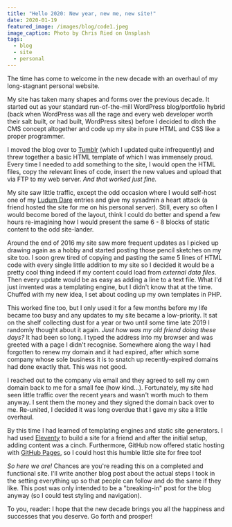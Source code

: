 ```yaml
---
title: "Hello 2020: New year, new me, new site!"
date: 2020-01-19
featured_image: /images/blog/code1.jpeg
image_caption: Photo by Chris Ried on Unsplash
tags:
  - blog
  - site
  - personal
---
```


The time has come to welcome in the new decade with an overhaul of my long-stagnant personal website.

My site has taken many shapes and forms over the previous decade. It started out as your standard run-of-the-mill WordPress blog/portfolio hybrid (back when WordPress was all the rage and every web developer worth their salt built, or had built, WordPress sites) before I decided to ditch the CMS concept altogether and code up my site in pure HTML and CSS like a proper programmer.

I moved the blog over to [Tumblr](https://tumblr.com) (which I updated quite infrequently) and threw together a basic HTML template of which I was immensely proud. Every time I needed to add something to the site, I would open the HTML files, copy the relevant lines of code, insert the new values and upload that via FTP to my web server. *And that worked just fine.*

My site saw little traffic, except the odd occasion where I would self-host one of my [Ludum Dare](http://ldjam.com/) entries and give my sysadmin a heart attack (a friend hosted the site for me on his personal server). Still, every so often I would become bored of the layout, think I could do better and spend a few hours re-imagining how I would present the same 6 - 8 blocks of static content to the odd site-lander.

Around the end of 2016 my site saw more frequent updates as I picked up drawing again as a hobby and started posting those pencil sketches on my site too. I soon grew tired of copying and pasting the same 5 lines of HTML code with every single little addition to my site so I decided it would be a pretty cool thing indeed if my content could load from *external data files*. Then every update would be as easy as adding a line to a text file. What I'd just invented was a templating engine, but I didn't know that at the time. Chuffed with my new idea, I set about coding up my own templates in PHP.

This worked fine too, but I only used it for a few months before my life became too busy and any updates to my site became a low-priority. It sat on the shelf collecting dust for a year or two until some time late 2019 I randomly thought about it again. *Just how was my old friend doing these days?* It had been so long. I typed the address into my browser and was greeted with a page I didn't recognise. Somewhere along the way I had forgotten to renew my domain and it had expired, after which some company whose sole business it is to snatch up recently-expired domains had done exactly that. This was not good.

I reached out to the company via email and they agreed to sell my own domain back to me for a small fee (how kind...). Fortunately, my site had seen little traffic over the recent years and wasn't worth much to them anyway. I sent them the money and they signed the domain back over to me. Re-united, I decided it was long overdue that I gave my site a little overhaul. 

By this time I had learned of templating engines and static site generators. I had used [Eleventy](https://www.11ty.dev/) to build a site for a friend and after the initial setup, adding content was a cinch. Furthermore, GitHub now offered static hosting with [GitHub Pages](https://pages.github.com/), so I could host this humble little site for free too!

*So here we are!* Chances are you're reading this on a completed and functional site. I'll write another blog post about the actual steps I took in the setting everything up so that people can follow and do the same if they like. This post was only intended to be a "breaking-in" post for the blog anyway (so I could test styling and navigation).

To you, reader: I hope that the new decade brings you all the happiness and successes that you deserve. Go forth and prosper!
